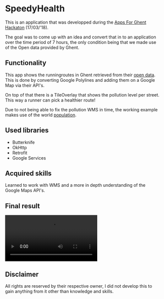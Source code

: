 # SpeedyHealth

This is an application that was developped during the [Apps For Ghent Hackaton](http://appsforghent.be/2018) (17/03/'18).

The goal was to come up with an idea and convert that in to an application over the time period of 7 hours, the only condition being that we made use of the Open data provided by Ghent.

## Functionality

This app shows the runningroutes in Ghent retrieved from their [open data](https://datatank.stad.gent/4/cultuursportvrijetijd/routeyoulooproutes). This is done by converting Google Polylines and adding them on a Google Map via their API's. 

On top of that there is a TileOverlay that shows the pollution level per street. This way a runner can pick a healthier route!

Due to not being able to fix the pollution WMS in time, the working example makes use of the world [population](http://sedac.ciesin.columbia.edu/geoserver/wms).

## Used libraries

* Butterknife
* OkHttp
* Retrofit
* Google Services

## Acquired skills

Learned to work with WMS and a more in depth understanding of the Google Maps API's.

## Final result

![final result](https://i.gyazo.com/e24aa8e3554ca950a3f13e1dcb7f674a.mp4)

## Disclaimer

All rights are reserved by their respective owner, I did not develop this to gain anything from it other than knowledge and skills.

